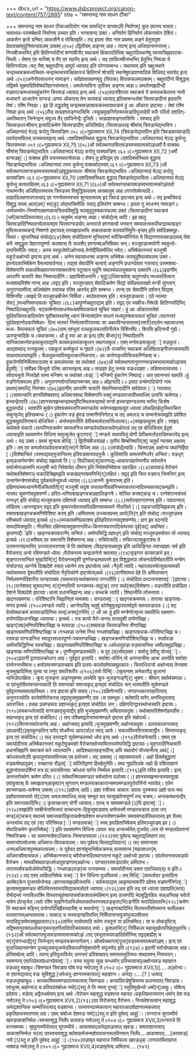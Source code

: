 +++
dbcs_url = "https://www.dsbcproject.org/canon-text/content/757/2885"
title = "समन्तभद्र नाम साधन टीका"

+++
समन्तभद्र नाम साधन
टीकाआदियोग नाम समाधि[न चाभावऽपि निर्वाणम्] कुत एवास्य भावता।
भावाभाव-परामर्षक्षयो निर्वाणम्
उच्यत इति। भगवताप्य् उक्तं। अनिर्वाणं हिनिर्वाणं लोकनाथेन
देशितं। आकशेन कृतो ग्रन्थिर् आकाशेनै व मोचितइति। तद् इयता सेवा
नाम प्रथमम् अङ्गं हेतुसदृश देवताख्यंमृदुनिष्यन्दफलम्
उक्तम्॥(५०)॥द्वितीयम् अङ्गम्
आह। तदन्व् इत्य् अधिष्ठानानन्तरम्। निजबीजभाभिर् इति क्षितिगर्भादीनां
षण्णांबीजैर् यथाक्रमं
क्षिंकारादिभिश् चक्षुरादिस्थानेषु स्वस्वचिह्नवरटक-स्थितैः। तेषाम्
एव भाभिश् च तैर् एव सप्रभैर् इत्य् अर्थः। तद् एवन्निजबीजभाभिर् हेतुभिर्
निष्पन्ना ये क्षितिगर्भादयः।षट् तैश् चक्षुरादीन्य्
आपूर्य ध्यायाद् इति परेणसम्बन्धः। यथास्वम्
इति चक्षुःस्थाने चन्द्रस्थचक्रमध्यस्थित-चन्द्रस्थभास्वत्क्षिंकारजं
क्षितिगर्भं श्रोत्रादि स्थानेषुवज्रपाण्यादिकं
विधिवद् भावयेद् इत्य् अर्थः।(५२)अनेनोपसाधनन् नामाङ्गं।
सर्वज्ञतालक्षणमृदु (विपाक) विपाकफलम्उक्तम्। चक्षुरादीनां
विशुद्धस् तद्विषये सूक्ष्मादिविशेषपरिज्ञानसंभवात्।
अमलेत्यादिना तृतीयम् अङ्गम् आहा॥ अमलेस्वहृदीन्दौ वज्रवरटकमध्यस्थंहूंकारेण चित्तवज्रं
ध्यायाद् इत्य् अर्थः।(५४)वदनशिरसा यथाक्रमं
ये कमलचक्रेतस्य नाभौ मध्यभागे
आःकारेण वाग्वज्रं।प्रणव ओंकारस् तेन
कायवज्रं ध्यायाद् इतिसम्बन्धःतेषां चित्तवज्रादीनां
हृदयानि तेषां। रश्मि निवहाः। इह हि तद्धृदयेषु
चन्द्रस्थवज्रपद्मचक्रस्थायथाक्रमं हूं आः
ओंकारा द्रष्टव्याः। तेषां रश्मि निवहा इत्य् अर्थः।(५६)तैस् सत्प्रज्ञासङ्गभासिभिः।मयूखमुखनिर्गतरूपवज्रादिपूजादेवी
रूपैः परितो दशदिग्-अवस्थितान् जिनेन्द्रान्
संपूज्य तैर् एवजिनेन्द्रैः पूजितैः।
सत्प्राज्ञासङ्गभासिभिः। पश्चाद् इति चित्तवज्रधरःश्रीमान् इत्यादिक्रमेण
चित्तवज्रादीन् अधितिष्ठेत्।चित्तवज्रधरह् श्रीमांस्
त्रिवज्राभेद्यभाविनः।अधिष्ठानपदं मेऽद्य
करोतु चित्तवज्रिणः॥५८॥(=गुह्यसमाज XII,74 )त्रिवज्राभेद्यभाविन
इति त्रिवज्रकायवज्रादि तदभेदभावितस् तत्स्वभावइत्य् अर्थः।दशदिक्संस्थिता
बुद्धास् त्रिवज्राभेद्यभाविताः।अधिष्ठानपदं मेऽद्य
कुर्वन्तु चित्तसम्भवाः॥५९॥(=गुह्यसमाज XII,75 )(५८)ओं सर्वतथागतचित्तवज्रस्वभावात्मकोऽहंधर्मो वै वाक्पथः
श्रीमांस् त्रिवज्राभेद्यभावितः।अधिष्ठानपदं मेऽद्य
करोतु वाक्यवज्रिणः॥६०॥(=गुह्यसमाज XII,72 )धर्मो वाग्वज्रह्[।] वाक्पथ इति वचनस्थापनोपपन्नः।
शेषन् तु प्रसिद्धम् एव।दशदिक्संस्थिता
बुद्धास् त्रिवज्राभेद्यभाविताः।अधिष्ठानपदं तस्य
कुर्वन्तु वाक्पथोद्भवम्॥६१॥(=गुह्यसमाज XII,73 )ओं सर्वतथागतवाग्वज्रस्वभावात्मकोऽहंबुद्धकायधरः श्रीमांस्
त्रिवज्राभेद्यभावितः।अधिष्ठानपदं मेऽद्य
करोतु कायवज्रिणः॥६२॥(=गुह्यसमाज XII,70 )दशदिक्संस्थिता
बुद्धास् त्रिवज्राभेद्यभाविताः।अधिष्ठानपदं मेऽद्य
कुर्वन्तु कायलक्षितम्॥६३॥(=गुह्यसमाज XII,71 )(६०)ओं सर्वतथागतकायवज्रस्वभावात्मकोऽहंततो गाथामन्त्रैर्
अधिष्ठितस्यास्य त्रिवज्रस्य विशुद्धिरूपताम् आख्यातुम् आह॥गगनोपमेत्यादि।
ग्राह्यादिलक्षणापगतत्वाद् एव गगनोपमस्वभावं
शून्यतारूपम् इदं त्रिवज्रं
द्रष्टव्यम् इत्य् अर्थः। तद् इत्थंत्रिवज्रं विशुद्ध
रूपम् आल[क्ष्य] स्व[कु] लोद्भासिमौलिः स्याद् इतिपरेण सम्बन्धः।
इयता तु साधनन् नामाङ्गं॥ धर्म्मसम्भोग-निर्म्माणलक्षणकायत्रितयविशुद्धि
रूपमृदुपुरुषकारफलम् उक्तं।चित्तवज्रादीनां
यथाक्रमं [धर्म]कायादिरूपत्वात्॥(६२)॥ चतुर्थम् अङ्गम्
आहा। संचोद्येत्य् आदि। इह खलु चित्तवज्रादिनिष्पादनवेलायाम्एव चित्तवाग्वज्रयोर्
अन्तराले ज्ञानसत्वो भगवान् समयसत्त्वरूपीचन्द्रस्थखड्ग मुष्टिमध्यस्थचन्द्रे
निषण्णो द्रष्टव्यस् तस्यहृत्प्रभाभिः सकलाकाश
वलयवर्त्तिमुनि-वृन्दम् इति सर्वदिक्समूह-स्थितं। सुगतनिवहं
संचोद्य(६४)तेषाम् संचोदितानां
मुनिवराणां मरीचिभ्योनिर्गता ये विद्यागणारूपवज्रादयस् तेषां
करैः समुद्धृता येज्ञानापूर्ण्णाः
कलशास् तैः कलशैर् ज्ञानाम्ब्व्अभिषिक्तः सन्।
मञ्जुवज्रात्मयोगी स्वकुलो-द्भासिमौलिः स्यात्।
अस्य स्वकुलेशोऽक्षोभ्यस् तेनोद्दीपितमौलिर्
भवेत्। अभिषेकानन्तरं मञ्जुश्री मकुटेअक्षोभ्यो द्रष्टव्य
इत्य् अर्थः। अनेन महासाधनम् अङ्गम् अभिषेक-रूपमृदुवैमल्यफलम्
उक्तं। ज्ञानोदकाभिषेकेण वैमल्यायार्दनात्। तद्एवं सेवादीनि चत्वार्य्
अङ्गानि प्रधानदेवता गतत्वाद् उत्तमशब्द-विशेषणानि सकलविपक्षापनयनाशक्तत्वेना
पटुत्वान् मृदूनि यथास्वंफलयुक्तान्य् उक्तानि।(६६)इदानीम् अपराणि
चत्वारि सेवा निष्यन्दादीनि। प्रज्ञाविशोधनानि। मृदु[ऽ]धिमात्रयोश् चतुरंगयोर्
म्मध्यवर्त्तित्वान् मध्यशब्दविशेष णान्य् आह।तद्वद् इति। मञ्जुवज्रवत्
सेवादिक्रमेण विद्यां संवीक्ष्यतत्वज्ञो मन्त्री
सुगतान् अनुरागयामीत्य् अधिमोक्षेण तयासह रतिम् आरभेद्
इति सम्बन्धः। तान्य् एव सेवादीनि दर्शयन् विद्याम् विशिनष्टि।स्वहृदे ति मञ्जुवज्रबीजेन
निर्मितां। स्वदेवताभाम् इति।
मञ्जुवज्राकारा। एते न्यस्याः सेवा[.]मध्यनिष्यन्दफलाः
सूचिताः।(६८)आपूर्ण्णचक्षुराद्याम्
इति। तद्वद् एव स्वबीज-निष्पन्नैः क्षितिगर्भादिभिर्
निष्पादितचक्षुरादि- षट्कामेनोपसाधनंमध्यमविपाकफलं सूचितं
त्र्यक्षरं। हूं आः ओंकारास्तेषां पूर्वदेवचित्तवज्रादिरूपेण
पूर्वोक्तस्थानेषु ध्यानं विन्यासंएतेन साधनं मध्यपुरुषकारफलं
सूचितं।तदनन्तरं पूर्वदेवज्ञानोदकाभिषेका-
दिना भास्वरं निर्म्मलशरीरंयस्याः सा अक्षरविन्यासभास्व[रशरी]राएतेन महासाधनम्
मध्य- वैमल्यफलं सूचितं।(७०)ताम् एवंभूतां पञ्चकुलकलापिनीत्वेन
विशिनष्टि। शिरसि हृदिनाभौ गुह्ये। ऊरुयुग्मादिके
च।यथाक्रमम्। ओं हूं
स्वा आः हा इत्य् एतैर् बीजर्[र्] निष्पादितानि यानिकायमनोवज्रसत्कुलाद्यानि
कायवज्ररूपंसत्कुलन् तथागतकुलं।
एवम् मनोवज्रसत्कुल[ं] वज्रकुलं। आद्यशब्दाद् रत्नकुलम्। पद्मकुलं
कर्म्मकुलं च गृह्यते।(७२)तैः पञ्चभिर् यथाक्रमं
अधिष्ठिताङ्गीजगत्त्रयव्यापि
सत्प्रभावलयाम्इति। त्रैधातुकव्यापिस्फुरत्करनिकराम्।
आः कारेणकृतविचित्रकर्ण्णिकश्
च। हूंकारेणविनिर्मिताष्टदलश्
च कमलंयस्याः सा तथोक्तां।(७४)ओं सर्वतथागतानुरागणवज्रस्वभावात्मकोऽहंताम् ईदृशी[ं] संवीक्ष्य किंभूतो
रतिम् आरभतइत्य् आह॥ सत्प्रज्ञा
हेतु जनक वज्रधरप्रज्ञा। तन्निष्यन्दस्वभावः।
सोपायभूतो निजदेहो यस्य मन्त्रिणः
स तथोक्तं।वज्र[ं] मन्त्रिणो हूंकारेण
निष्पाद्यं। अत एवानन्तरं वक्ष्यति।हूं वज्रनिर्गतामलम्
इति। अनुरागणयोगाधिष्ठानमन्त्रम् आह॥ ओंइत्यादि॥॥ इयता
ग्रन्थेणादियोगो नाम प्रथाम[समाधि] निरुक्तः॥(७६)इदानीम् अपराणि
चत्वारि सेवानिष्यन्दादीनि सर्वदेवता (ं) गतत्वात् (।)सामान्यानि ज्ञानविशेषवशाद्
अधिमात्रशब्द विशेषणानि वक्तुं मण्डलराजाग्रीसमाधिम् उत्पत्ति क्रमेणाह। हृच्चन्द्रेत्यादि।(७८)ज्ञानसत्वहृच्चन्द्रस्थमुष्टिस्थितचन्द्रस्थो
मन्त्रो हृच्चन्द्रमन्त्रःतस्य भाभिर् न्निःशेष
बुद्धसन्दोहं। स्वशरीरे
मुखेन प्रवेश्यसमस्तनिजमाण्डलेय
रूपेणस्वहृतप्रसूतं ध्यात्वा
लोकहितहेतुःस्थिरचित्तः समुत्सृजेद्
इतिसम्बन्धः (।) हूंकारेण वज्रं
हूंवज्रं तन्मार्गेणनिर्गतञ् च तद्
अमलञ् च सन्मनोरूपम्इति प्रवेशित बुद्धसमूहपरिणामजं
बोधिचित्तं। अंभोरुहवत्तीति देवीकमलोदरवर्त्तिध्यात्वा(८०)स्वहृत्प्रसूतम्
इति। स्वहृद् यथोक्तो मंकारो।तत्परिणतक्रमेण
समस्तनिज माण्डलेयदेवतारूपेण्ओत्पन्नं तद् एव
बोधिचित्तम् ईदृशं ध्यात्वाइति वक्ष्यमाणेन
विधिना समुत्सृजेत् कूटागार[ं] मण्डले स्थापयितुं
योगी देवीकमलोदरान्निश्चारयेद् इत्य्
अर्थः। यद् उक्तं। प्रथमं शून्यता बोधि[ं] द्वितीयंबीजसंग्रहं। तृतीयं
बिम्बनिष्पत्ति[श्] चतुर्थं न्यासम् अक्षरम् इति। तम् एव कमलोत्पन्नदेवताचक्रो[त्स]र्ग विधिम् आह।(८२)संचोद्येत्यादि।
चित्तवज्रम् अक्षोभ्य यथानिर्द्दिष्ट [।]विशेषान्वितं।परमाद्यवद्भुजान्वितम्
इतिवज्रसत्ववद्भुजैः।
कुलिशासि कमलमणिधरैर् अन्वितं। वज्रधृग् इत्य्उत्सर्गमन्त्रेण
संचोद्य संहृतव्ये ति (।) विपञ्चित[स्]फरणाद्य्-आकारसंहारेणानीय
सर्वभावेन सर्वात्मेनाआत्मनि मञ्जुश्री
रूपे निवेशयेत् धीमान् इति निवेश्यनिवेशक
ग्रहरहितः।(८४)कायवज्रं वैरोचनं
यथोक्तविशेषणञ् चक्रादिचिह्नम्इति चक्रखद्गपद्ममणिभि[र्]लक्षितं। तद्वद्
इति चित्त वज्रवज् जिनजिग् इत्य् उत्सर्गमन्त्रेणसंचोद्य पूर्वकमलेन्दुमध्ये
ध्यायत्।(८६)आननैः कुमाराभम्
इति। दक्षिणवाममध्याननैर्नीलसितपीतै[र्] मञ्जुश्री सदृश
तप्ततपनीयसंनिभमरकतरत्नादिरम्यकरषट्कम्इति। भास्वर सुवर्ण्णसदृशवर्ण्णं।
हरित-मणिपद्मखड्गचक्रप्रज्ञालिङ्गनैः।
शोभित करषट्कङ् च। रत्नेशंरत्नसंभवं रत्नधृग्
इति संचोद्य मञ्जुवज्रस्य दक्षिणतो ध्यायाद्
इति सम्बन्धः।(८८)सरोरुहरागारुणम्
इति। पद्मरागवल् लोहितम्।आननद्वयन् तद्वद्
इति कुमारस्येवास्यापिदक्षिणवामवचने नीलसिते
[।] पङ्कजादिचिह्नकरम् इति। रक्तपद्मखड्गचक्रमणिविशिष्ट
करम् इति।अमिताभम् उज्ज्वलप्रभम्
आरो[लि]ग् इति संचोद्य।मञ्जुवज्रस्य पश्चिमतो
ध्यायाद् इत्यर्थः॥(९०)मरकतमणिप्रकाशम्
इतिहरितरत्नसदृशवर्ण्णम्।
प्राग् इव वदनादि सम्पदोपेतम्इति। नीलसित दक्षिणवाममुखनानाविध-किरणस्फरणादिसम्पत्त्या
पूर्व[वद्] अवन्वितं। कृपाणाद्यैर्इति। खड्गचक्रपद्मरत्नैर्
अन्वितं। अमोघसिद्धि प्रज्ञाधृग् इति
संचोद्य मञ्जुवज्रस्योत्तर तो ध्यायाद् इत्यर्थः।(९२)सर्वेषाम् एव समानानि
विशेषणान्य् आह। रुचिरेत्यादि। रुचिरजटामुकुटाश्च ते उत्तमनानाप्रभाभिर्
उज्ज्वलाभरणाश्
चे ति तथोक्तम्।विद्यासनाथवपुष
इति आलिङ्गित-स्वाभप्रज्ञाः सर्व
इति वैरोचनाद् अन्ये रविमण्डले ध्येयाः।वैरोचनस्य चन्द्रासनेनो
क्तत्वात्।(९४)सृङ्गार कायवज्राभे
इत्। शृङ्गाररसान्वितं मुखादिभि[र्] वैरोचनसदृशी पूर्ण्णचन्द्रस्थापरमे इत् विशुद्धरूपा
लोचनादेवीमोहरतीति मन्त्रेण
संचोदनाद् आग्नेये दिक्प्रदेशे स्यात् ध्यानेन
तत्र द्रष्टव्येत्य् अर्थः।नैरृती त्यादि।
महारतपरमोत्सुकामामकी यथोक्तरूपा
द्वेषरतीति संचोदिता नैरृतिकोणे द्रष्टव्येत्य्अर्थः।(९६)वागीशामल देहे ति
अमिताभवन् निर्मलवर्ण्णादिशरीरा
पाण्डराख्या (यथारूपा)यथोक्तरूपा रागरतीति
(।) संचोदिता प्रभञ्जनाशाया[ं]द्रष्टव्या।(९८)रत्नेशवत् सुरूप(ण्ण) व[र्]ण्णादिभी रत्नसम्भव-सदृ[क्] तारा यथो[क्त]विशेषणा। वज्ररतीति
प्रचोदिता। ऐशाने दिक्प्रदेशे
द्रष्टव्या।आसां प्रधानचिह्नान्य्
आह॥ सच्चक्रे त्यादि। शिष्ठानीति लोचनायाः। खद्गपद्ममणयः।
परिशिष्टानि चिह्नानिएवं मामक्याः। पाण्डराया[ः] खद्गचक्रमणयः।
तारायाः खड्गपद्म-मणय इत्यर्थः।(१००)मण्डले त्यादि।
आग्नेयादिषु चतुर्षु कोणेषुमूलद्वारपार्श्वद्वये
चरूपवज्रादयः (।) षट् देव्योयथाक्रमं कायवज्रादिनिभा
तत्व्[अत्रय्]एनेति(।) ओं आः हूं इति
मन्त्रेणोत्सृज्य यथाविधि वक्षमाण-दर्प्पणादिप्रधानचिह्ना
ध्यातव्या। इत्यर्थः। तत्र कायो वैरो-चनस् तत्सदृशी दर्प्पणचिह्ना।
खड्ग[पद्म]मणिपरिशिष्टचिह्ना च रूपवज्रा।(१०२)शब्दवज्रा चित्तवज्रनिभा
वीणाचिह्ना खड्गपद्ममणिपरिशिष्टचिह्ना च।गन्धवज्रा रत्नेश
निभा गन्धशंखचिह्ना। खड्गपद्मचक्र-परिशिष्टचिह्ना
च। रसवज्रा वाग्वज्रनिभा स्वादुरसाधारपूर्ण्ण-पद्मभाण्डचिह्ना।
खड्गचक्रमणिपरिशिष्टचिह्ना च। स्पर्शवज्रा अमोघसिद्धिनिभा वस्त्रचिह्ना।
खड्गपद्ममणिपरिशिष्टचिह्ना च।धर्मधातुवज्रा वज्रसत्वनिभा
धर्मोदयमुद्राचिह्ना। खड्गपद्म-मणिपरिशिष्टचिह्ना
च। पूर्ण्णेन्दुमण्डलस्थेति। च पूर् (न्न)र्व्वम्उक्तं। सर्वासु
देवीसु योज्य[ं]।(१०४)इदानीं द्वारपालक्रोधान्
आह। पूर्वद्वार इत्यादि। सर्वाशा-वर्त्तिन् यो अनन्ताभीमा
आभा अस्येति सर्वाशा वर्त्यनन्तभीमाभः॥ क्षयोग्रघनमण्डलच्छाय इति प्रलय-कालोग्रमेघसमूहाकारः।
चित्ताधिराजो अक्षोभ्यस् तेनसमा भुजमुखादिभिस्
तुल्या या तनुर् यमारिशरीरः॥(१०६)ततो विनि[ः]सृतानाम् अनेकारौद्र
कुलानां भाभिर्उपलक्षितः। क्रूरा
भुजङ्गा अङ्गभूषणम् अस्येति क्रूर-भुजङ्गाङ्गै[र्] भूषणः। श्रीमान् सर्वार्थसम्पन्नः।
स एवंभूतोवैवस्वन्तान्तकारी
ति यमान्तको यमान्तकृद् इत्य्एवं संचोदितः सन्
भास्वतीति सूर्यमण्डले पूर्वद्वारस्थख्यातंप्रस्थितः। तत्र
द्रष्टव्य इति यावत्।(१०८)दक्षिणेत्यादि।
जगदन्धकारापहारित्वाद् अनुत्तरज्योतिः कायेशोवैरोचनस् तद्वद्भुजमुखवर्ण्णैर्
उग्रः।स एवम्भूतः। क्लेशादि
मारैर् अनभिभूतत्वाद् अपराजितः। प्रसहः प्रचण्डरूपः
प्रज्ञान्तकृद् इत्य्एवं संचोदितः सन्।
दक्षिणदिग्द्वारस्थोभास्वति द्रष्टव्यः।(११०)हयकन्धरेत्यादि
वाग्वज्रवद्भुजाद्यैर् इति भुजमुखवर्ण्णैर्
अमिताभसदृशः। यथोक्तपरिशेषणोहयग्रीवः। पद्मान्तकृद्
इत्य् एवं संचोदितः(।) सन् पश्चिमद्वारेभास्वन्मण्डले द्रष्टव्य
इति संक्षेपार्थः।(११२)विघ्नान्तकोत्सर्गम्
आह। अक्षोभ्यवद् इत्यादि।भुजमुखवर्ण्णैर्
अक्षोभ्यसदृशः। प्रलयकालानलवद् उग्रआर्यो[ऽ]मृतकुण्डलिन् पापैर्
योधर्मेभ्य आरा(र्या)त त्वाद् आर्यः।
सकलविघ्नविनाशत्वाद्वीरः। विघ्नान्तकृद्
इत्य् एवं संचोदितः(।) सन्न् उत्तरद्वारे
सूर्यमण्डलस्थो ध्येय इत्य् अर्थः।(११४)वैरोचनेत्यादि।
एषाम् एव यमार्यादीनाम् अभिषेकानन्तरं मकुटेषुक्रमशो वैरोचनाक्षोभ्यामिताभामोघसिद्धि
द्रष्टव्याः॥ मुद्गरादीनिचत्वारि प्रधानचिह्नानि
यथाक्रमं करे ध्यातव्यानि। आदिशब्दात्खड्गादीन्य् अपि
यथायोगं योज्यानीत्य् अर्थः[।] क्रोधरूपत्वेऽपि
कृपालूनांसत्वविनयम् एव प्रयोजनं।
तद् उक्तम्(।) महासमयतत्वे। अहो हिसर्वबुद्धानां वज्रकर्ममहादृढम्।
यच्छान्ता रौद्रता[ं] यांतिरौद्राणां हितहेतुनेति।
तथा गुह्यतिलके अहो हि वशिताज्ञानं बुद्धानांतत्त्वदर्शिनां
तत्र ह्य् उपायविनयाः क्रोधत्वं यान्ति निर्म्मला इत्यादि।(११६)इति परित इत्यादि।
इत्य् अनन्तरोक्तेण क्रमेण परितः (।) सर्वथानिष्पन्नमण्डलं
सर्वभावेना वलोक्य (।) ज्ञानसत्वहृन्मन्त्रस्यमयूखा एवांकुशास्
तैः समाहृतान्आकृष्टान् सुगतान्
मण्डलचक्राकारान्समयमण्डलपुरोवर्त्तिनो
भावयेत्। एतेन ज्ञानमण्डला-कर्षणम् उक्तम्।(११८)प्रज्ञेत्य् आदि।
प्रज्ञा स्त्रीरूप आकारः उपायः पुरुषरूपः प्रज्ञो पाय-मयः प्रज्ञोपायस्वभावो
यो[ऽ]यम् अमलःसमाधिस् ततह् सम्भूतं
यत् सत्सुखंतेनापूर्ण्णं तच्
चक्रम्। अन्तकमथनाद्यैर् इति
यमान्तकादिभिः(।) कृतारक्षःसन् योगी ध्यायात्।
एतच् च समयमण्डले [ऽ]पि द्रष्टव्य[ं]।(१२०)स्वहृदेति स्वबीजेनाभिजप्तं
सच्चन्दना-दिकुसुमाड्याम्
अर्घन्तस्मै मण्डलचक्राय
दत्वा तन् मण्ड[ल]चक्रन् यथास्वं यमान्तकादिकृताकर्षणप्रवेशन
बन्धनतोषणक्रमेण समयमण्डलेसिकतास्व् इव तैलम्
अन्तर्भाव्य तद् एवं (स) परिनिष्पन्न [ं] मण्डलचक्र[ं] स्वम् इवाहिताभिषेकम्
इतिमञ्जुवज्रम् इव
(।) सेवादिक्रमेण कृताभिषेक[ं] इति वक्ष्यमाणेन
विधिना।प्रयतः सन्न् अभ्यर्च्चयेत्
पूजयेत्।तत्र यो मण्डलदेवतानां
निष्पत्तिक्रमः। सा सामान्यसेवाऽधिमात्र-निष्यन्दनफला।(१२२)यत् पूर्ववच् चक्षुराद्यधिष्ठानं
तत् सामान्योपसोधनम् अधिमात्र-विपाकफलम्। यत्
पूर्ववच् चित्ताद्यधिष्ठानं(।) तत् सामान्यसा
धनम्अधिमात्रपुरुषकारफलम्।
यः पूर्ववत् ज्ञानांबुनाभिषेकक्रमस् तत्सामान्य [महासाधन]म् अधिमात्रवैमल्यफलं।
अभिषेकानन्तरञ् चवैरोचनादितथागतानां
मकुटे अक्षोभ्यो द्रष्टव्यः। एवंलोचनारूपवज्रयोः
वैरोचनः। मामकीशब्दवज्राधर्मधातुवज्राणाम्अक्षोभ्यः। पाण्डरारसवज्रादयोर्
अमिताभः। तारास्पर्शवज्रयोर्अमोघसिद्धिः। गन्धवज्रा(वज्रा)या रत्नसम्भवः।
यमार्यादीनाम् उक्ता एवाधिपत(व्) य इति॥(१२४)॥ तद् एवम् आहिताभिषेकं
चक्र[ं] येन विधिना पूजयितव्यं। तम् विधि[ं]कमलोदर इत्यादिना
आर्यषट्केन पूजापर्यन्तेनाह।ज्ञानसत्वहृद्बीजभाभिः।
सर्वरूपाद्याम् आकृष्यस्वशरीरे प्रवेश्य
वज्रमार्गनिर्गत[ं] कृत्वामयूखमण्डल बोधिचित्तस्वरूपंविद्याकमलोदरे ध्यायात्।(१२६)अत इति तद् एवं
ध्यात्वा प्रज्ञाप्रति(रूपा) रोमोद्भवं ननाविधरश्मि विस्तरव्यूहंव्याप्तसर्वाकाशतलंमतिमान् इत्य् उत्सर्गादि
भेदबुद्धिरहितः सन्न्अभितह् सर्वतो भावेन
प्रोत्सृजेत्।ततो रश्मि मुखनिर्गताभिर्अमलसर्वाभरणस्वलङ्कृता(भि)ङ्गीति रूपादिदेवताभिः(१२८)क्रमेण ति यथाक्रमं
षड्भिर् दर्प्पणादिचिह्नैस्तदायैश् च यथायोग[ं] खड्गपद्मादिभिर्
विलसन्तीशोभमाना सलीलकर
पल्लवानाम्आभावभासा। यासाञ्
च भास्वङ्गहस्तिभिर् निर्मितानानापूजांभुजालविसरा
रूपादिपूजामेघसमूहप्रसाराः(१३०)ताभिर् मायोपमादि
रूपेण वस्तूनां या प्रतिसम्वित्। या च लोकदृष्टिस्
तद्विषयानुरक्ताल्लोकानुरूपनृतगीतादिपरिचयरूपात्
तयोः। कुशलाभि[र्] निर्विकल्प महासुखोत्पत्तिहेतुभूताभिः।(१३२)ओं सर्वतथागतपूजावज्रस्वभावात्मकोऽहं।तद् एवंभूतारूपवज्रादिदेवीभिस्
तद्वद्बाह्यैश् च स[र्]वगन्धाद्यै[र्] जिनेन्द्रान् मण्डलचक्रान्तर्गतान्।
ओंसर्वतथागत[पूजा]वज्रस्वभावात्मकोऽहम्।
इत्य् एवं पूजाधिष्ठानमन्त्रेण
पूज्यपूजकपूजाभेदविकल्पनिर्मुक्तयोगी संपूजयेद्
इति॥(१३४)॥ इदानीं स्तोत्रोपहारम्
आह। प्रतिशब्देत्य् आदि। तदन्व् इतिपूजाविधेर् अनन्तरं
प्रतिशब्दवत् समस्तस्तुतिरूप-शब्दग्रामन् निरूपयन्।
स्वमनस्य् एवाधिदेवतांप्रधानदेवता[ं]। तस्य स्तुत्या
सुख सन्धर्मान् प्रतिभासारू[प](१३६)अक्षोभ्यवज्र महाज्ञान
वज्रधातु महाबुध।त्रिमण्डल त्रिवज्राग्र
घोष वज्र नमोऽस्तु ते॥१०२॥(= गुह्यसमाज XVII,1)[.....अ]क्षोभ्यः। स एवाभेद्यत्वाद्
वज्रः सुविशुद्ध [धर्मधातु-ज्ञानात्मकत्वात्] महाज्ञानः। अभेद्यः।....[? ] धत्वाद् वज्रधातुमहाबुधः। कायवाक्चित्तमण्डलात्मकत्वात्
त्रिमण्डलः। कायादिवज्रेषुचित्तस्य प्रधानत्वात्
त्रिवज्राग्रः। एवंभूतम् अक्षोभ्यञ् च प्रतिपदंसंबोध्य नमो[ऽ]स्तु ते ति नमस्
तुभ्य[ं] स्तुतिमुखेभ्यो धर्मा[न्]आहुः। घोषेत्य्
प्रदेशय। वज्रेत्य् अद्वैतधर्मताम् इत्य् अर्थः।वैरोचन महाशुद्ध
वज्रशान्त महारत।प्रकृतिप्रभास्वरान्
धर्मान् देश वज्र नमोऽस्तु ते॥१०३॥(=गुह्यसमाज XVII,2)(१३८)एव विरोचनाद् वैरोचनः।
निःक्लेशसत्वान् महाशुद्ध अभेद्यशान्तिक कर्म्माधिपत्याद्
वज्रशान्तः। परमानन्दात्मकत्वान् महारतआदर्शज्ञानात्मकत्वात्
प्रकृतिप्रभास्वराणाम् अग्र। एवम् संबोध्य देशवज्र नमो[ऽ]स्तु त इति पूर्ववद्
आहु[ः।रत्नराज सुगाम्भीर्य
खवज्राकाशनिर्मल।स्वभावशुद्ध निर्लेप
कायवज्र नमोऽस्तु ते॥१०४॥(= गुह्यसमाज XVII,3)रत्नराजे ति रत्नसम्भवः।
सुष्ठुगाम्भीर्यत्वात् सुगाम्भीर्य। आकाशवद्अभेद्यवज्रत्वात्
खवज्रः। समताज्ञानत्वाद् आकाशनिर्म्मलः स(त) एवस्वभावशुद्ध क्लेशकर्मजन्मज्ञेयवासनामलविगमान्
निर्लेप....आकाशवत्....[कायवज्र] नमो [ऽ]स्तु त इति पूर्ववद्
आहु[ः]।(१४०)वज्रामृत महाराज
निर्विकल्प खवज्रधृक्।रागपारमिताप्राप्त
भाषवज्र नमोऽस्तु ते॥१०५॥(= गुह्यसमाज XVII,4)वज्रामृतेत्य् अमिताभ....
(१४२)
